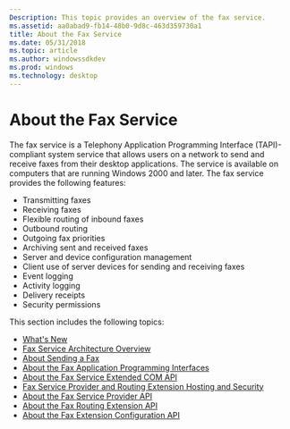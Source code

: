 ```yaml
---
Description: This topic provides an overview of the fax service.
ms.assetid: aa0abad9-fb14-48b0-9d8c-463d359730a1
title: About the Fax Service
ms.date: 05/31/2018
ms.topic: article
ms.author: windowssdkdev
ms.prod: windows
ms.technology: desktop
---
```


# About the Fax Service

The fax service is a Telephony Application Programming Interface (TAPI)-compliant system service that allows users on a network to send and receive faxes from their desktop applications. The service is available on computers that are running Windows 2000 and later. The fax service provides the following features:

-   Transmitting faxes
-   Receiving faxes
-   Flexible routing of inbound faxes
-   Outbound routing
-   Outgoing fax priorities
-   Archiving sent and received faxes
-   Server and device configuration management
-   Client use of server devices for sending and receiving faxes
-   Event logging
-   Activity logging
-   Delivery receipts
-   Security permissions

This section includes the following topics:

-   [What's New](-mfax-what-s-new.md)
-   [Fax Service Architecture Overview](-mfax-fax-service-architecture-overview.md)
-   [About Sending a Fax](-mfax-about-sending-a-fax.md)
-   [About the Fax Application Programming Interfaces](-mfax-about-the-fax-application-programming-interfaces.md)
-   [About the Fax Service Extended COM API](-mfax-about-the-fax-service-extended-com-api.md)
-   [Fax Service Provider and Routing Extension Hosting and Security](-mfax-fax-service-provider-and-routing-extension-hosting-and-security.md)
-   [About the Fax Service Provider API](-mfax-about-the-fax-service-provider-api.md)
-   [About the Fax Routing Extension API](-mfax-about-the-fax-routing-extension-api.md)
-   [About the Fax Extension Configuration API](-mfax-about-the-fax-extension-configuration-api.md)

 

 



